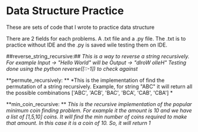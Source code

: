 # Data Structure Practice
These are sets of code that I wrote to practice data structure

There are 2 fields for each problems. A .txt file and a .py file. The .txt is to practice without IDE and the .py is saved wile testing them on IDE. 

##reverse_string_recursive:##
*This is a way to reverse a string recursively. For example Input -> "Hello World" will be Output -> "dlroW olleH"
Testing done using the python reverse([::-1]) to check against*

**permute_recursively: **
*This is the implementation of find the permutation of a string recursively. Example, for string "ABC" it will return all the possible combinations ['ABC', 'ACB', 'BAC', 'BCA', 'CAB', 'CBA'] *

**min_coin_recursive: **
*This is the recursive implementation of the popular minimum coin finding problem. For example it the amount is 10 and we have a list of [1,5,10] coins. It will find the min number of coins required to make that amount. In this case it is a coin of 10. So, it will return 1*
